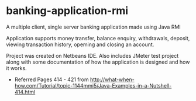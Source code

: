 # banking-application-rmi
A multiple client, single server banking application made using Java RMI

Application supports money transfer, balance enquiry, withdrawals, deposit, viewing transaction history, opeming and closing an account.

Project was created on Netbeans IDE. 
Also includes JMeter test project along with some documentation of how the application is designed and how it works. 

* Referred Pages 414 - 421 from http://what-when-how.com/Tutorial/topic-1144mmi5/Java-Examples-in-a-Nutshell-414.html

